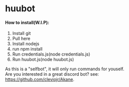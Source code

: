 # huubot
<h4>How to install(W.I.P): </h4>
<ol>
  <li>Install git</li>
  <li>Pull here</li>
  <li>Install nodejs</li>
  <li>run npm install</li>
  <li>Run credentials.js(node credentials.js)</li>
  <li>Run huubot.js(node huubot.js)</li>
</ol>

As this is a "selfbot", it will only run commands for youself.</br > Are you interested in a great discord bot? see: https://github.com/cleviojr/Akane.
